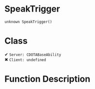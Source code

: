 # SpeakTrigger
```
unknown SpeakTrigger()
```
# Class
✔ `Server: CDOTABaseAbility`  
✖ `Client: undefined`  

# Function Description

